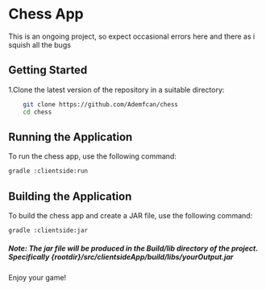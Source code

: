 # Chess App
This is an ongoing project, so expect occasional errors here and there as i squish all the bugs

## Getting Started
1.Clone the latest version of the repository in a suitable directory:

```bash
    git clone https://github.com/Ademfcan/chess
    cd chess
```

## Running the Application

To run the chess app, use the following command:
```bash
gradle :clientside:run
```

## Building the Application

To build the chess app and create a JAR file, use the following command:

```bash
gradle :clientside:jar
```
##### Note: The jar file will be produced in the Build/lib directory of the project. Specifically {rootdir}/src/clientsideApp/build/libs/yourOutput.jar

Enjoy your game! 